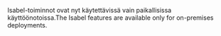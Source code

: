 <span data-ttu-id="47b9e-101">Isabel-toiminnot ovat nyt käytettävissä vain paikallisissa käyttöönotoissa.</span><span class="sxs-lookup"><span data-stu-id="47b9e-101">The Isabel features are available only for on-premises deployments.</span></span>